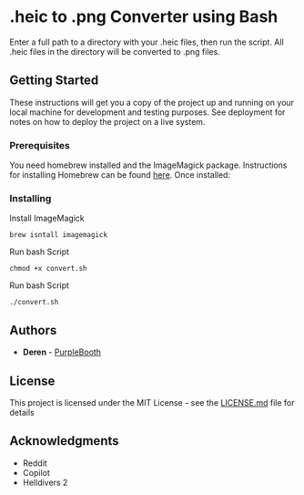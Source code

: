 # .heic to .png Converter using Bash

Enter a full path to a directory with your .heic files, then run the script. All .heic files in the directory will be converted to .png files.

## Getting Started

These instructions will get you a copy of the project up and running on your local machine for development and testing purposes. See deployment for notes on how to deploy the project on a live system.

### Prerequisites

You need homebrew installed and the ImageMagick package. Instructions for installing Homebrew can be found [here](https://brew.sh/). Once installed:

### Installing

Install ImageMagick

```
brew isntall imagemagick
```

Run bash Script

```
chmod +x convert.sh
```

Run bash Script

```
./convert.sh
```

## Authors

* **Deren** - [PurpleBooth](https://github.com/DerenB)

## License

This project is licensed under the MIT License - see the [LICENSE.md](LICENSE.md) file for details

## Acknowledgments

* Reddit
* Copilot
* Helldivers 2

